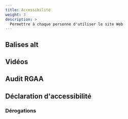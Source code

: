 ```yaml
---
title: Accessibilité
weight: 3
description: >
  Permettre à chaque personne d'utiliser le site Web
---
```


## Balises alt

## Vidéos

## Audit RGAA

## Déclaration d'accessibilité

### Dérogations